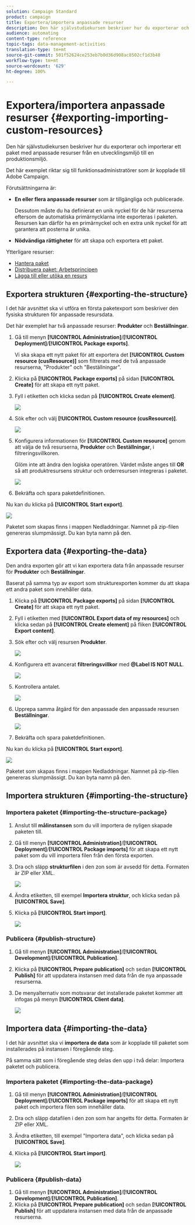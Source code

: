 ```yaml
---
solution: Campaign Standard
product: campaign
title: Exportera/importera anpassade resurser
description: Den här självstudiekursen beskriver hur du exporterar och importerar ett paket med anpassade resurser.
audience: automating
content-type: reference
topic-tags: data-management-activities
translation-type: tm+mt
source-git-commit: 501f52624ce253eb7b0d36d908ac8502cf1d3b48
workflow-type: tm+mt
source-wordcount: '629'
ht-degree: 100%

---
```



# Exportera/importera anpassade resurser {#exporting-importing-custom-resources}

Den här självstudiekursen beskriver hur du exporterar och importerar ett paket med anpassade resurser från en utvecklingsmiljö till en produktionsmiljö.

Det här exemplet riktar sig till funktionsadministratörer som är kopplade till Adobe Campaign.

Förutsättningarna är:

* **En eller flera anpassade resurser** som är tillgängliga och publicerade.

   Dessutom måste du ha definierat en unik nyckel för de här resurserna eftersom de automatiska primärnycklarna inte exporteras i paketen. Resursen kan därför ha en primärnyckel och en extra unik nyckel för att garantera att posterna är unika.
* **Nödvändiga rättigheter** för att skapa och exportera ett paket.

Ytterligare resurser:

* [Hantera paket](../../automating/using/managing-packages.md)
* [Distribuera paket: Arbetsprincipen](../../developing/using/data-model-concepts.md)
* [Lägga till eller utöka en resurs](../../developing/using/key-steps-to-add-a-resource.md)

## Exportera strukturen {#exporting-the-structure}

I det här avsnittet ska vi utföra en första paketexport som beskriver den fysiska strukturen för anpassade resursdata.

Det här exemplet har två anpassade resurser: **Produkter** och **Beställningar**.

1. Gå till menyn **[!UICONTROL Administration]**/**[!UICONTROL Deployment]**/**[!UICONTROL Package exports]**.

   Vi ska skapa ett nytt paket för att exportera det **[!UICONTROL Custom resource (cusResource)]** som filtrerats med de två anpassade resurserna, &quot;Produkter&quot; och &quot;Beställningar&quot;.

1. Klicka på **[!UICONTROL Package exports]** på sidan **[!UICONTROL Create]** för att skapa ett nytt paket.
1. Fyll i etiketten och klicka sedan på **[!UICONTROL Create element]**.

   ![](assets/cusresources_export1.png)

1. Sök efter och välj **[!UICONTROL Custom resource (cusResource)]**.

   ![](assets/cusresources_export2.png)

1. Konfigurera informationen för **[!UICONTROL Custom resource]** genom att välja de två resurserna, **Produkter** och **Beställningar**, i filtreringsvillkoren.

   Glöm inte att ändra den logiska operatören. Värdet måste anges till **OR** så att produktresursens struktur och orderresursen integreras i paketet.

   ![](assets/cusresources_export3.png)

1. Bekräfta och spara paketdefinitionen.

Nu kan du klicka på **[!UICONTROL Start export]**.

![](assets/cusresources_export4.png)

Paketet som skapas finns i mappen Nedladdningar. Namnet på zip-filen genereras slumpmässigt. Du kan byta namn på den.

## Exportera data {#exporting-the-data}

Den andra exporten gör att vi kan exportera data från anpassade resurser för **Produkter** och **Beställningar**.

Baserat på samma typ av export som strukturexporten kommer du att skapa ett andra paket som innehåller data.

1. Klicka på **[!UICONTROL Package exports]** på sidan **[!UICONTROL Create]** för att skapa ett nytt paket.
1. Fyll i etiketten med **[!UICONTROL Export data of my resources]** och klicka sedan på **[!UICONTROL Create element]** på fliken **[!UICONTROL Export content]**.
1. Sök efter och välj resursen **Produkter**.

   ![](assets/cusresources_exportdata1.png)

1. Konfigurera ett avancerat **filtreringsvillkor** med **@Label IS NOT NULL**.

   ![](assets/cusresources_exportdata2.png)

1. Kontrollera antalet.

   ![](assets/cusresources_exportdata3.png)

1. Upprepa samma åtgärd för den anpassade den anpassade resursen **Beställningar**.

   ![](assets/cusresources_exportdata4.png)

1. Bekräfta och spara paketdefinitionen.

Nu kan du klicka på **[!UICONTROL Start export]**.

![](assets/cusresources_exportdata5.png)

Paketet som skapas finns i mappen Nedladdningar. Namnet på zip-filen genereras slumpmässigt. Du kan byta namn på den.

## Importera strukturen {#importing-the-structure}

### Importera paketet {#importing-the-structure-package}

1. Anslut till **målinstansen** som du vill importera de nyligen skapade paketen till.
1. Gå till menyn **[!UICONTROL Administration]**/**[!UICONTROL Deployment]**/**[!UICONTROL Package imports]** för att skapa ett nytt paket som du vill importera filen från den första exporten.
1. Dra och släpp **strukturfilen** i den zon som är avsedd för detta. Formaten är ZIP eller XML.

   ![](assets/cusresources_import2.png)

1. Ändra etiketten, till exempel **Importera struktur**, och klicka sedan på **[!UICONTROL Save]**.
1. Klicka på **[!UICONTROL Start import]**.

   ![](assets/cusresources_import3.png)

### Publicera {#publish-structure}

1. Gå till menyn **[!UICONTROL Administration]**/**[!UICONTROL Development]**/**[!UICONTROL Publication]**.
1. Klicka på **[!UICONTROL Prepare publication]** och sedan **[!UICONTROL Publish]** för att uppdatera instansen med data från de nya anpassade resurserna.
1. De menyalternativ som motsvarar det installerade paketet kommer att infogas på menyn **[!UICONTROL Client data]**.

   ![](assets/cusresources_import1.png)

## Importera data {#importing-the-data}

I det här avsnittet ska vi **importera de data** som är kopplade till paketet som installerades på instansen i föregående steg.

På samma sätt som i föregående steg delas den upp i två delar: Importera paketet och publicera.

### Importera paketet {#importing-the-data-package}

1. Gå till menyn **[!UICONTROL Administration]**/**[!UICONTROL Deployment]**/**[!UICONTROL Package imports]** för att skapa ett nytt paket och importera filen som innehåller data.
1. Dra och släpp datafilen i den zon som har angetts för detta. Formaten är ZIP eller XML.
1. Ändra etiketten, till exempel &quot;Importera data&quot;, och klicka sedan på **[!UICONTROL Save]**.
1. Klicka på **[!UICONTROL Start import]**.

   ![](assets/cusresources_importdata.png)

### Publicera {#publish-data}

1. Gå till menyn **[!UICONTROL Administration]**/**[!UICONTROL Development]**/**[!UICONTROL Publication]**.
1. Klicka på **[!UICONTROL Prepare publication]** och sedan **[!UICONTROL Publish]** för att uppdatera instansen med data från de anpassade resurserna.
